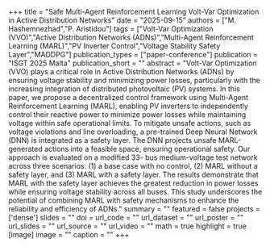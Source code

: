 +++
title = "Safe Multi-Agent Reinforcement Learning Volt-Var Optimization in Active Distribution Networks"
date = "2025-09-15"
authors = ["M. Hashemnezhad","P. Aristidou"]
tags = ["Volt-Var Optimization (VVO)","Active Distribution Networks (ADNs)","Multi-Agent Reinforcement Learning (MARL)","PV Inverter Control","Voltage Stability Safety Layer","MADDPG"]
publication_types = ["paper-conference"]
publication = "ISGT 2025 Malta"
publication_short = ""
abstract = "Volt-Var Optimization (VVO) plays a critical role in Active Distribution Networks (ADNs) by ensuring voltage stability and minimizing power losses, particularly with the increasing integration of distributed photovoltaic (PV) systems. In this paper, we propose a decentralized control framework using Multi-Agent Reinforcement Learning (MARL), enabling PV inverters to independently control their reactive power to minimize power losses while maintaining voltage within safe operational limits. To mitigate unsafe actions, such as voltage violations and line overloading, a pre-trained Deep Neural Network (DNN) is integrated as a safety layer. The DNN projects unsafe MARL-generated actions into a feasible space, ensuring operational safety. Our approach is evaluated on a modified 33- bus medium-voltage test network across three scenarios: (1) a base case with no control, (2) MARL without a safety layer, and (3) MARL with a safety layer. The results demonstrate that MARL with the safety layer achieves the greatest reduction in power losses while ensuring voltage stability across all buses. This study underscores the potential of combining MARL with safety mechanisms to enhance the reliability and efficiency of ADNs."
summary = ""
featured = false
projects = ['dense']
slides = ""
doi = 
url_code = ""
url_dataset = ""
url_poster = ""
url_slides = ""
url_source = ""
url_video = ""
math = true
highlight = true
[image]
image = ""
caption = ""
+++



